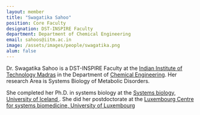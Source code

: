 ```yaml
---
layout: member
title: "Swagatika Sahoo"
position: Core Faculty
designation: DST-INSPIRE Faculty
department: Department of Chemical Engineering
email: sahoos@iitm.ac.in
image: /assets/images/people/swagatika.png
alum: false
---
```

Dr. Swagatika Sahoo is a DST-INSPIRE Faculty at the [Indian Institute of Technology Madras] in the Department of [Chemical Engineering]. Her research Area is Systems Biology of Metabolic Disorders.

She completed her Ph.D. in systems biology at the [Systems biology, University of Iceland ]. She did her postdoctorate at the [Luxembourg Centre for systems biomedicine, University of Luxembourg]

[Indian Institute of Technology Madras]: https://www.iitm.ac.in/
[Chemical Engineering]: https://che.iitm.ac.in/
[Systems biology, University of Iceland]: https://systemsbiology.hi.is/
[Luxembourg Centre for systems biomedicine, University of Luxembourg]: https://wwwen.uni.lu/lcsb
